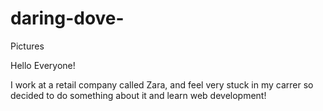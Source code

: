 # daring-dove-
Pictures 

Hello Everyone! 

I work at a retail company called Zara, and feel very stuck in my carrer so decided to do something about it and learn web development!
